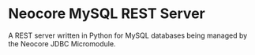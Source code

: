 # Neocore MySQL REST Server
A REST server written in Python for MySQL databases being managed by the Neocore JDBC Micromodule.
